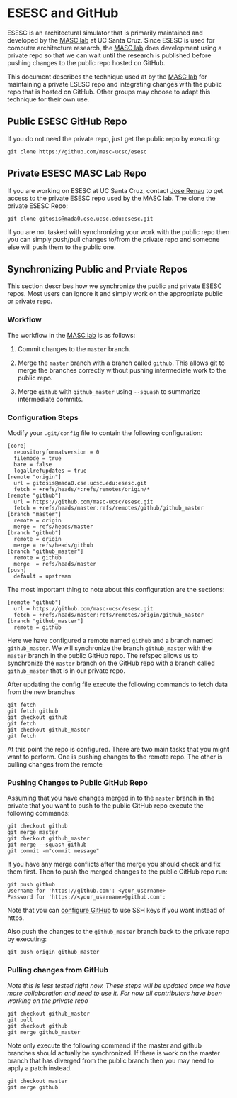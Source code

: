 # ESESC and GitHub

ESESC is an architectural simulator that is primarily maintained and developed
by the [MASC lab][masc] at UC Santa Cruz.  Since ESESC is used for computer
architecture research, the [MASC lab][masc] does development using a private
repo so that we can wait until the research is published before pushing changes
to the public repo hosted on GitHub.

This document describes the technique used at by the [MASC lab][masc] for maintaining
a private ESESC repo and integrating changes with the public repo
that is hosted on GitHub.  Other groups may choose to adapt this
technique for their own use.

## Public ESESC GitHub Repo

If you do not need the private repo, just get the public repo by executing:

    git clone https://github.com/masc-ucsc/esesc

## Private ESESC MASC Lab Repo

If you are working on ESESC at UC Santa Cruz, contact [Jose Renau](http://users.soe.ucsc.edu/~renau/)
to get access to the private ESESC repo used by the MASC lab. The clone the private ESESC Repo:

    git clone gitosis@mada0.cse.ucsc.edu:esesc.git

If you are not tasked with synchronizing your work with the public repo then
you can simply push/pull changes to/from the private repo and someone else
will push them to the public one.

## Synchronizing Public and Prviate Repos 

This section describes how we synchronize the public and private ESESC repos.
Most users can ignore it and simply work on the appropriate public or private 
repo.  

### Workflow

The workflow in the [MASC lab][masc] is as follows:

1. Commit changes to the `master` branch.

2. Merge the `master` branch with a branch called `github`.  This allows git to merge
the branches correctly without pushing intermediate work to the public repo.

3. Merge `github` with `github_master` using `--squash` to summarize intermediate commits.

### Configuration Steps

Modify your `.git/config` file to contain the following configuration:

    [core]
      repositoryformatversion = 0
      filemode = true
      bare = false
      logallrefupdates = true
    [remote "origin"]
      url = gitosis@mada0.cse.ucsc.edu:esesc.git
      fetch = +refs/heads/*:refs/remotes/origin/*
    [remote "github"]
      url = https://github.com/masc-ucsc/esesc.git
      fetch = +refs/heads/master:refs/remotes/github/github_master
    [branch "master"]
      remote = origin
      merge = refs/heads/master
    [branch "github"]
      remote = origin
      merge = refs/heads/github
    [branch "github_master"]
      remote = github 
      merge  = refs/heads/master
    [push]
      default = upstream

The most important thing to note about this configuration are the sections:

    [remote "github"]
      url = https://github.com/masc-ucsc/esesc.git
      fetch = +refs/heads/master:refs/remotes/origin/github_master
    [branch "github_master"]
      remote = github 

Here we have configured a remote named `github` and a branch named
`github_master`. We will synchronize the branch `github_master` with the
`master` branch in the public GitHub repo.  The refspec allows us to synchronize
the `master` branch on the GitHub repo with a branch called `github_master` that
is in our private repo.

After updating the config file execute the following commands to fetch data from the new branches

    git fetch
    git fetch github
    git checkout github
    git fetch
    git checkout github_master
    git fetch

At this point the repo is configured.  There are two main tasks that you might
want to perform.  One is pushing changes to the remote repo.  The other is
pulling changes from the remote

### Pushing Changes to Public GitHub Repo

Assuming that you have changes merged in to the `master` branch in the private that you want
to push to the public GitHub repo execute the following commands:

    git checkout github
    git merge master
    git checkout github_master
    git merge --squash github
    git commit -m"commit message"

If you have any merge conflicts after the merge you should check and fix them
first.  Then to push the merged changes to the public GitHub repo run:

    git push github
    Username for 'https://github.com': <your_username>
    Password for 'https://<your_username>@github.com': 

Note that you can [configure GitHub](https://help.github.com/articles/generating-ssh-keys)
to use SSH keys if you want instead of https.

Also push the changes to the `github_master` branch back to the private repo by
executing:

    git push origin github_master


### Pulling changes from GitHub

*Note this is less tested right now.  These steps will be updated once we have
more collaboration and need to use it.  For now all contributers have been
working on the private repo*

    git checkout github_master
    git pull
    git checkout github
    git merge github_master

Note only execute the following command if the master and github branches
should actually be synchronized.  If there is work on the master branch that
has diverged from the public branch then you may need to apply a patch instead.

    git checkout master
    git merge github

[masc]: http://masc.soe.ucsc.edu/
